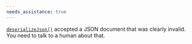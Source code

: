 ```yaml
---
needs_assistance: true
---
```


[`deserializeJson()`](/v6/api/json/deserializejson/) accepted a JSON document that was clearly invalid.  
You need to talk to a human about that.
